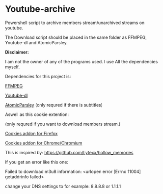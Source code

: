 # Youtube-archive

Powershell script to archive members stream/unarchived streams on youtube.

The Download script should be placed in the same folder as FFMPEG, Youtube-dl and AtomicParsley.


**Disclaimer:**

I am not the owner of any of the programs used.
I use All the dependencies myself.

Dependencies for this project is:

[FFMPEG](https://github.com/BtbN/FFmpeg-Builds/releases)

[Youtube-dl](https://github.com/ytdl-org/youtube-dl/releases)

[AtomicParsley](https://github.com/wez/atomicparsley/releases)
(only requred if there is subtitles)

Aswell as this cookie extention:

(only requred if you want to download members stream.)

[Cookies addon for Firefox](https://addons.mozilla.org/en-US/firefox/addon/cookies-txt/)

[Cookies addon for Chrome/Chromium](https://chrome.google.com/webstore/detail/get-cookiestxt/bgaddhkoddajcdgocldbbfleckgcbcid)

This is inspired by:
https://github.com/Lytexx/hollow_memories


If you get an error like this one:

Failed to download m3u8 information: <urlopen error [Errno 11004] getaddrinfo failed>

change your DNS settings to for example: 8.8.8.8 or 1.1.1.1
